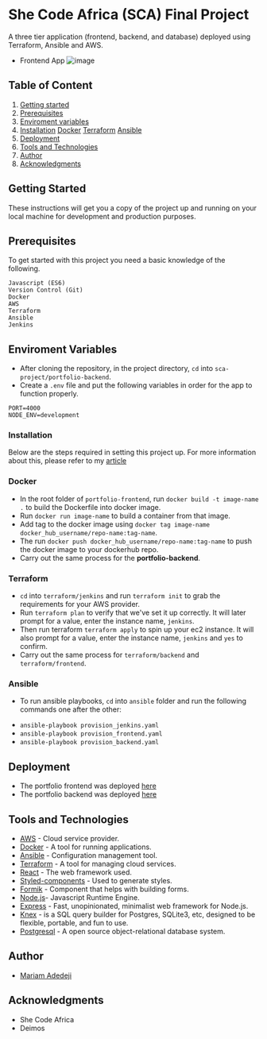 # She Code Africa (SCA) Final Project

A three tier application (frontend, backend, and database) deployed using Terraform, Ansible and AWS.

* Frontend App
![image](https://user-images.githubusercontent.com/33374159/115548743-b976c300-a29f-11eb-9479-1f477e131f9a.png)

## Table of Content
1. [Getting started](#getting-started "Getting Started")
2. [Prerequisites](#prerequisites "Prerequisites")
3. [Enviroment variables](#enviroment-variables "Enviroment Variables")
4. [Installation](#installation "Installation")
   [Docker](#docker "Docker")
   [Terraform](#terraform "Terraform")
   [Ansible](#ansible "Ansible")
5. [Deployment](#deployment "Deployment")
6. [Tools and Technologies](#tools-and-technologies "Tools and Technologies")
7. [Author](#author "Author")
8. [Acknowledgments](#acknowledgments "Acknowledgments")

## Getting Started

These instructions will get you a copy of the project up and running on your local machine for development and production purposes.

## Prerequisites

To get started with this project you need a basic knowledge of the following.
```
Javascript (ES6)
Version Control (Git)
Docker
AWS
Terraform
Ansible
Jenkins
```

## Enviroment Variables
* After cloning the repository, in the project directory, `cd` into `sca-project/portfolio-backend`.
* Create a `.env` file and put the following variables in order for the app to function properly.

```
PORT=4000
NODE_ENV=development
```

### Installation
Below are the steps required in setting this project up. For more information about this, please refer to my [article](https://dev.to/mariehposa/how-to-deploy-an-application-to-aws-ec2-instance-using-terraform-and-ansible-3e78)
### Docker

* In the root folder of `portfolio-frontend`, run `docker build -t image-name .` to build the Dockerfile into docker image.
* Run `docker run image-name` to build a container from that image.
* Add tag to the docker image using `docker tag image-name docker_hub_username/repo-name:tag-name`.
* The run `docker push docker_hub_username/repo-name:tag-name` to push the docker image to your dockerhub repo.
* Carry out the same process for the **portfolio-backend**.

### Terraform

* `cd` into `terraform/jenkins` and run `terraform init` to grab the requirements for your AWS provider.
* Run `terraform plan` to verify that we've set it up correctly. It will later prompt for a value, enter the instance name, `jenkins`.
* Then run terraform `terraform apply` to spin up your ec2 instance. It will also prompt for a value, enter the instance name, `jenkins` and `yes` to confirm.
* Carry out the same process for `terraform/backend` and `terraform/frontend`.
### Ansible

* To run ansible playbooks, `cd` into `ansible` folder and run the following commands one after the other:
- `ansible-playbook provision_jenkins.yaml`
- `ansible-playbook provision_frontend.yaml`
- `ansible-playbook provision_backend.yaml`

## Deployment

* The portfolio frontend was deployed [here](http://54.80.211.174:3000/)
* The portfolio backend was deployed [here](http://54.90.7.241:4000/)

## Tools and Technologies

* [AWS](https://aws.amazon.com/) - Cloud service provider.
* [Docker](https://www.docker.com/) - A tool for running applications.
* [Ansible](https://www.ansible.com/) - Configuration management tool.
* [Terraform](https://www.terraform.io/) - A tool for managing cloud services.
* [React](https://reactjs.org/) - The web framework used.
* [Styled-components](https://www.styled-components.com/) - Used to generate styles.
* [Formik](https://jaredpalmer.com/formik) - Component that helps with building forms.
* [Node.js](https://nodejs.org/en/)- Javascript Runtime Engine.
* [Express](https://expressjs.com/) - Fast, unopinionated, minimalist web framework for Node.js.
* [Knex](http://knexjs.org/) - is a SQL query builder for Postgres, SQLite3, etc, designed to be flexible, portable, and fun to use.
* [Postgresql](https://www.postgresql.org/) - A open source object-relational database system.

## Author

* [Mariam Adedeji](https://github.com/mariehposa)

## Acknowledgments

* She Code Africa
* Deimos